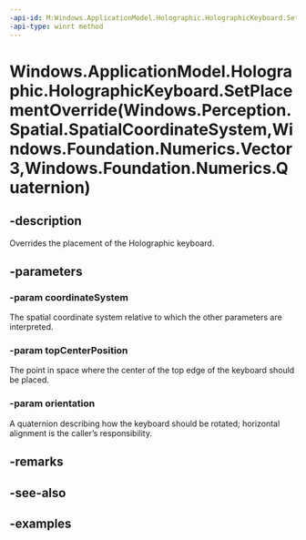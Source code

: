 ```yaml
---
-api-id: M:Windows.ApplicationModel.Holographic.HolographicKeyboard.SetPlacementOverride(Windows.Perception.Spatial.SpatialCoordinateSystem,Windows.Foundation.Numerics.Vector3,Windows.Foundation.Numerics.Quaternion)
-api-type: winrt method
---
```


# Windows.ApplicationModel.Holographic.HolographicKeyboard.SetPlacementOverride(Windows.Perception.Spatial.SpatialCoordinateSystem,Windows.Foundation.Numerics.Vector3,Windows.Foundation.Numerics.Quaternion)

<!--
public void SetPlacementOverride (Windows.Perception.Spatial.SpatialCoordinateSystem coordinateSystem, System.Numerics.Vector3 topCenterPosition, System.Numerics.Quaternion orientation);
-->


## -description

Overrides the placement of the Holographic keyboard.

## -parameters

### -param coordinateSystem

The spatial coordinate system relative to which the other parameters are interpreted.

### -param topCenterPosition

The point in space where the center of the top edge of the keyboard should be placed.

### -param orientation

A quaternion describing how the keyboard should be rotated; horizontal alignment is the caller’s responsibility.

## -remarks

## -see-also

## -examples


